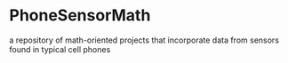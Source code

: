 # PhoneSensorMath
a repository of math-oriented projects that incorporate data from sensors found in typical cell phones
